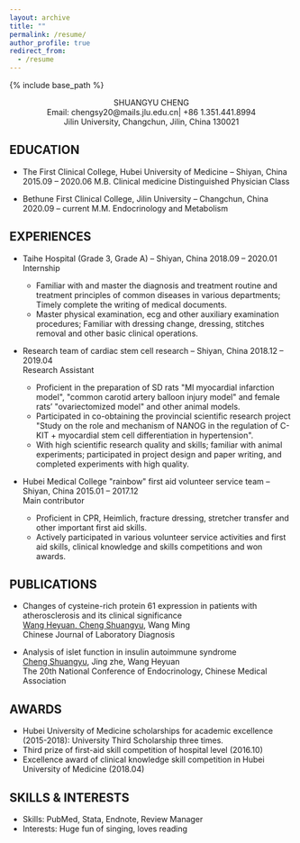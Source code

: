 ```yaml
---
layout: archive
title: ""
permalink: /resume/
author_profile: true
redirect_from:
  - /resume
---
```

{% include base_path %}

<div align="center">
SHUANGYU CHENG
<br>Email: chengsy20@mails.jlu.edu.cn|  +86 1.351.441.8994  
<br>Jilin University, Changchun, Jilin, China 130021
</div>

## EDUCATION

* The First Clinical College, Hubei University of Medicine – Shiyan, China	2015.09 – 2020.06
M.B.  Clinical medicine 
Distinguished Physician Class

* Bethune First Clinical College, Jilin University – Changchun, China	2020.09 – current
M.M. Endocrinology and Metabolism



## EXPERIENCES
* Taihe Hospital (Grade 3, Grade A) – Shiyan, China                                                       2018.09 – 2020.01
<br>Internship
  * Familiar with and master the diagnosis and treatment routine and treatment principles of common diseases in various   departments; Timely complete the writing of medical documents.
  * Master physical examination, ecg and other auxiliary examination procedures; Familiar with dressing change, dressing, stitches removal and other basic clinical operations.
  

* Research team of cardiac stem cell research – Shiyan, China		                                          2018.12 – 2019.04
<br>Research Assistant
  * Proficient in the preparation of SD rats "MI myocardial infarction model", "common carotid artery balloon injury model" and female rats’ "ovariectomized model" and other animal models.
  * Participated in co-obtaining the provincial scientific research project "Study on the role and mechanism of NANOG in the regulation of C-KIT + myocardial stem cell differentiation in hypertension".
  * With high scientific research quality and skills; familiar with animal experiments; participated in project design and paper writing, and completed experiments with high quality.

* Hubei Medical College "rainbow" first aid volunteer service team – Shiyan, China	                      2015.01 – 2017.12
<br>Main contributor
  * Proficient in CPR, Heimlich, fracture dressing, stretcher transfer and other important first aid skills.
  * Actively participated in various volunteer service activities and first aid skills, clinical knowledge and skills competitions and won awards.


## PUBLICATIONS
*  Changes of cysteine-rich protein 61 expression in patients with atherosclerosis and its clinical significance
<br>  <u>Wang Heyuan, Cheng Shuangyu</u>,  Wang Ming  
Chinese Journal of Laboratory Diagnosis

* Analysis of islet function in insulin autoimmune syndrome
<br>  <u>Cheng Shuangyu</u>, Jing zhe, Wang Heyuan  
The 20th National Conference of Endocrinology, Chinese Medical Association


## AWARDS
* Hubei University of Medicine scholarships for academic excellence (2015-2018): University Third Scholarship three times. 
* Third prize of first-aid skill competition of hospital level (2016.10)
* Excellence award of clinical knowledge skill competition in Hubei University of Medicine (2018.04)


## SKILLS & INTERESTS
*	Skills: PubMed, Stata, Endnote, Review Manager
*	Interests: Huge fun of singing, loves reading 

  
